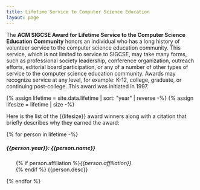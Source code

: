 ```yaml
---
title: Lifetime Service to Computer Science Education
layout: page
---
```


The **ACM SIGCSE Award for Lifetime Service to the Computer Science Education Community** honors an individual who has a long history of volunteer service to the computer science education community. This service, which is not limited to service to SIGCSE, may take many forms, such as professional society leadership, conference organization, outreach efforts, editorial board participation, or any of a number of other types of service to the computer science education community. Awards may recognize service at any level, for example: K-12, college, graduate, or continuing post-college. This award was initiated in 1997.


{% assign lifetime = site.data.lifetime | sort: "year" | reverse -%}
{% assign lifesize = lifetime | size -%}

Here is the list of the {{lifesize}} award winners along with a citation that briefly describes why they earned the award:

{% for person in lifetime -%}
##### {{person.year}}: {{person.name}}
<p style="margin-left: 25px;">
{% if person.affiliation %}<i>{{person.affiliation}}.</i><br>{% endif %}
{{person.desc}}</p>
{% endfor %}

